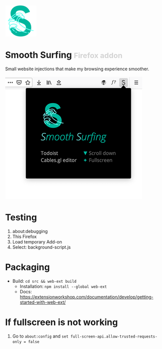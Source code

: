 <img src="src/icons/icon.png" width="100px" height="100px"><br>

# Smooth Surfing <small style="color:lightgrey">Firefox addon</small>
Small website injections that make my browsing experience smoother.<br><br>
<img src="screenshot.png" width="441px" height="393px">

# Testing
1. about:debugging
2. This Firefox
3. Load temporary Add-on
3. Select: background-script.js

# Packaging
- Build: `cd src && web-ext build`
  - Installation: `npm install --global web-ext`
  - Docs: https://extensionworkshop.com/documentation/develop/getting-started-with-web-ext/

# If fullscreen is not working
1. Go to `about:config` and `set full-screen-api.allow-trusted-requests-only = false`


